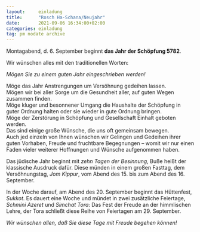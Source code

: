 ```yaml
---
layout:     einladung
title:      "Rosch Ha-Schana/Neujahr"
date:       2021-09-06 16:34:00+02:00
categories: einladung
tag: pm nodate archive
---
```


Montagabend, d. 6. September beginnt **das Jahr der Schöpfung 5782**.

Wir wünschen alles mit den traditionellen Worten:

*Mögen Sie zu einem guten Jahr eingeschrieben werden!*

Möge das Jahr
Anstrengungen um Versöhnung gedeihen lassen.
    <br>
Mögen wir bei aller Sorge um die Gesundheit aller, auf guten Wegen zusammen finden.
    <br>
Möge kluger und besonnener Umgang die Haushalte der Schöpfung in guter Ordnung halten oder sie wieder in gute Ordnung bringen.
    <br>
Möge der Zerstörung in Schöpfung und Gesellschaft Einhalt geboten werden.
    <br>
Das sind einige große Wünsche, die uns oft gemeinsam bewegen.
    <br>
Auch jed einzeln von Ihnen wünschen wir Gelingen und Gedeihen ihrer guten Vorhaben,
Freude und fruchtbare Begegnungen – womit wir nur einen Faden vieler weiterer Hoffnungen und Wünsche aufgenommen haben.

Das jüdische Jahr beginnt mit *zehn Tagen der Besinnung*, Buße heißt der klassische Ausdruck dafür. Diese münden in einem großen Fasttag, dem Versöhnungstag, *Jom Kippur*,
vom Abend des 15. bis zum Abend des 16. September.

In der Woche darauf, am Abend des 20. September beginnt das Hüttenfest, *Sukkot*.
Es dauert eine Woche und mündet in zwei zusätzliche Feiertage,
*Schmini Azeret* und *Simchat Tora*:
Das Fest der Freude an der himmlischen Lehre, der Tora schließt diese Reihe von Feiertagen am 29. September.

*Wir wünschen allen, daß Sie diese Tage mit Freude begehen können!*
